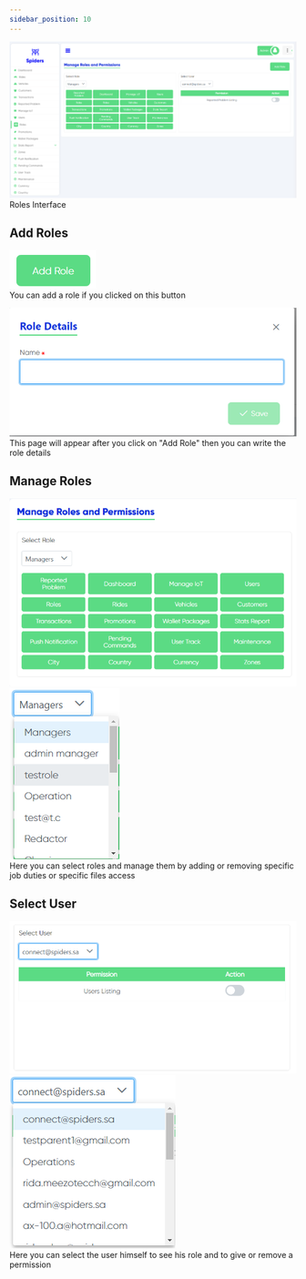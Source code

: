 ```yaml
---
sidebar_position: 10
---
```


<img src='/img/roles/roles.png'/><br/>
Roles Interface

## Add Roles
<img src='/img/roles/roles3.png'/><br/>
You can add a role if you clicked on this button

<img src='/img/roles/roles4.png'/><br/>
This page will appear after you click on "Add Role" then you can write the role details


## Manage Roles
<img src='/img/roles/roles1.png'/>
<br/>
<img src='/img/roles/roles44.png'/>
<br/>
Here you can select roles and manage them by adding or removing specific job duties or specific files access

<br/>


## Select User 
<img src='/img/roles/roles2.png'/>
<img src='/img/roles/roles45.png'/> <br/>
Here you can select the user himself to see his role and to give or remove a permission
<br/>


